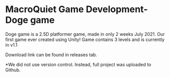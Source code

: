 # MacroQuiet Game Development-Doge game
Doge game is a 2.5D platformer game, made in only 2 weeks July 2021. Our first game ever created using Unity!
Game contains 3 levels and is currently in v1.1

Download link can be found in releases tab.

*We did not use version control. Instead, full project was uploaded to Github.
